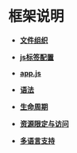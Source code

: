 # 框架说明



- **[文件组织](js-framework-file.md)**

- **[js标签配置](js-framework-js-tag.md)**

- **[app.js](js-framework-js-file.md)**

- **[语法](js-framework-syntax.md)**

- **[生命周期](js-framework-lifecycle.md)**

- **[资源限定与访问](js-framework-resource-restriction.md)**

- **[多语言支持](js-framework-multiple-languages.md)**